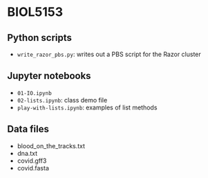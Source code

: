 # BIOL5153

## Python scripts

  - `write_razor_pbs.py`: writes out a PBS script for the Razor cluster

## Jupyter notebooks

  - `01-IO.ipynb`
  - `02-lists.ipynb`: class demo file
  - `play-with-lists.ipynb`: examples of list methods


## Data files

  - blood_on_the_tracks.txt
  - dna.txt
  - covid.gff3
  - covid.fasta